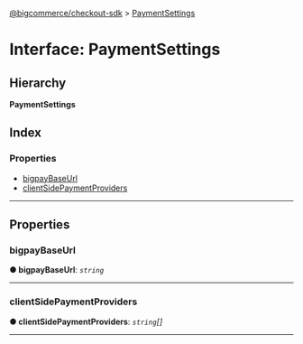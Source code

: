 [@bigcommerce/checkout-sdk](../README.md) > [PaymentSettings](../interfaces/paymentsettings.md)

# Interface: PaymentSettings

## Hierarchy

**PaymentSettings**

## Index

### Properties

* [bigpayBaseUrl](paymentsettings.md#bigpaybaseurl)
* [clientSidePaymentProviders](paymentsettings.md#clientsidepaymentproviders)

---

## Properties

<a id="bigpaybaseurl"></a>

###  bigpayBaseUrl

**● bigpayBaseUrl**: *`string`*

___
<a id="clientsidepaymentproviders"></a>

###  clientSidePaymentProviders

**● clientSidePaymentProviders**: *`string`[]*

___

